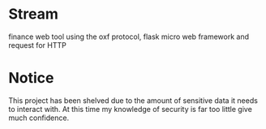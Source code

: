 # Stream
finance web tool using the oxf protocol, flask micro web framework  and request for HTTP 

# Notice
This project has been shelved due to the amount of sensitive data it needs to interact with. At this time my knowledge of security is far too little give much confidence.
